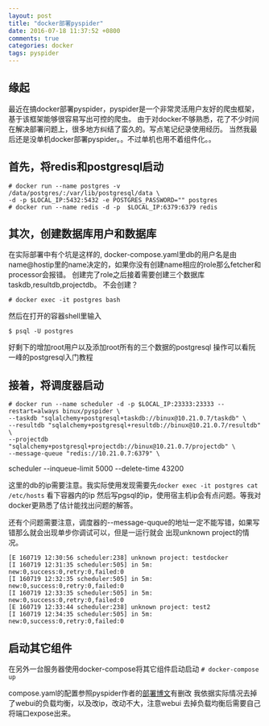 ```yaml
---
layout: post
title: "docker部署pyspider"
date: 2016-07-18 11:37:52 +0800
comments: true
categories: docker
tags: pyspider
---
```

## 缘起
最近在搞docker部署pyspider，pyspider是一个非常灵活用户友好的爬虫框架，基于该框架能够很容易写出可控的爬虫。
由于对docker不够熟悉，花了不少时间在解决部署问题上，很多地方纠结了蛮久的。写点笔记纪录使用经历。
当然我最后还是没单机docker部署pyspider。。不过单机也用不着组件化。。

## 首先，将redis和postgresql启动

    # docker run --name postgres -v /data/postgres/:/var/lib/postgresql/data \ 
    -d -p $LOCAL_IP:5432:5432 -e POSTGRES_PASSWORD="" postgres
    # docker run --name redis -d -p  $LOCAL_IP:6379:6379 redis

## 其次，创建数据库用户和数据库
在实际部署中有个坑是这样的, docker-compose.yaml里db的用户名是由name@hostip里的name决定的，如果你没有创建name相应的role那么fetcher和processor会报错。
创建完了role之后接着需要创建三个数据库taskdb,resultdb,projectdb。
不会创建？

    # docker exec -it postgres bash

然后在打开的容器shell里输入

    $ psql -U postgres

<!--more-->
好剩下的增加root用户以及添加root所有的三个数据的postgresql
操作可以看阮一峰的postgresql入门教程

## 接着，将调度器启动

    # docker run --name scheduler -d -p $LOCAL_IP:23333:23333 --restart=always binux/pyspider \
    --taskdb "sqlalchemy+postgresql+taskdb://binux@10.21.0.7/taskdb" \
    --resultdb "sqlalchemy+postgresql+resultdb://binux@10.21.0.7/resultdb" \
    --projectdb "sqlalchemy+postgresql+projectdb://binux@10.21.0.7/projectdb" \
    --message-queue "redis://10.21.0.7:6379" \
  scheduler --inqueue-limit 5000 --delete-time 43200

  这里的db的ip需要注意。我实际使用发现需要先`docker exec -it postgres cat /etc/hosts` 看下容器内的ip
  然后写pgsql的ip，使用宿主机ip会有点问题。等我对docker更熟悉了估计能找出问题的解答。
 
  还有个问题需要注意，调度器的--message-quque的地址一定不能写错，如果写错那么就会出现单步你调试可以，但是一运行就会
  出现unknown project的情况。

    [E 160719 12:30:56 scheduler:238] unknown project: testdocker
    [I 160719 12:31:35 scheduler:505] in 5m: new:0,success:0,retry:0,failed:0
    [I 160719 12:32:35 scheduler:505] in 5m: new:0,success:0,retry:0,failed:0
    [I 160719 12:33:35 scheduler:505] in 5m: new:0,success:0,retry:0,failed:0
    [E 160719 12:33:44 scheduler:238] unknown project: test2
    [I 160719 12:34:35 scheduler:505] in 5m: new:0,success:0,retry:0,failed:0
 
## 启动其它组件
 在另外一台服务器使用docker-compose将其它组件启动启动
 `# docker-compose up`

compose.yaml的配置参照pyspider作者的[部署博文](http://blog.binux.me/2016/05/deployment-of-demopyspiderorg/)有删改
我依据实际情况去掉了webui的负载均衡，以及改ip，改动不大，注意webui
去掉负载均衡后需要自己将端口expose出来。
